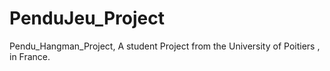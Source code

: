 # PenduJeu_Project
Pendu_Hangman_Project, A student Project from the University of Poitiers , in France.
